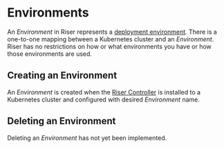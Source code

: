 # Environments

An _Environment_ in Riser represents a
[deployment environment](https://en.wikipedia.org/wiki/Deployment_environment).
There is a one-to-one mapping between a Kubernetes cluster and an _Environment_.
Riser has no restrictions on how or what environments you have or  how those environments
are used.

## Creating an Environment

An _Environment_ is created when the
[Riser Controller](https://github.com/riser-platform/riser-controller)
is installed to a Kubernetes cluster and configured with desired _Environment_ name.

## Deleting an Environment

Deleting an _Environment_ has not yet been implemented.